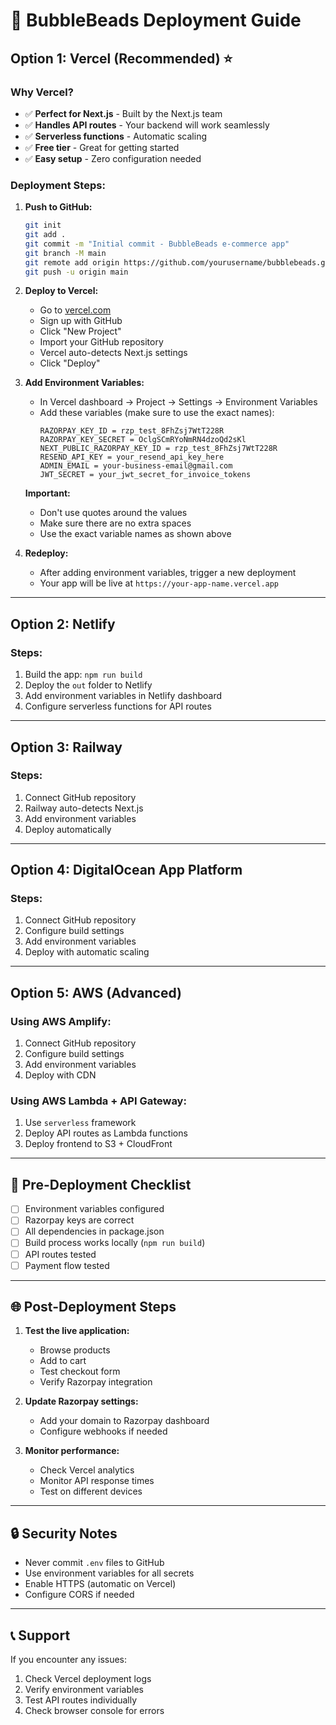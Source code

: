 # 🚀 BubbleBeads Deployment Guide

## Option 1: Vercel (Recommended) ⭐

### Why Vercel?

- ✅ **Perfect for Next.js** - Built by the Next.js team
- ✅ **Handles API routes** - Your backend will work seamlessly
- ✅ **Serverless functions** - Automatic scaling
- ✅ **Free tier** - Great for getting started
- ✅ **Easy setup** - Zero configuration needed

### Deployment Steps:

1. **Push to GitHub:**

   ```bash
   git init
   git add .
   git commit -m "Initial commit - BubbleBeads e-commerce app"
   git branch -M main
   git remote add origin https://github.com/yourusername/bubblebeads.git
   git push -u origin main
   ```

2. **Deploy to Vercel:**
   - Go to [vercel.com](https://vercel.com)
   - Sign up with GitHub
   - Click "New Project"
   - Import your GitHub repository
   - Vercel auto-detects Next.js settings
   - Click "Deploy"

3. **Add Environment Variables:**
   - In Vercel dashboard → Project → Settings → Environment Variables
   - Add these variables (make sure to use the exact names):
     ```
     RAZORPAY_KEY_ID = rzp_test_8FhZsj7WtT228R
     RAZORPAY_KEY_SECRET = OclgSCmRYoNmRN4dzoQd2sKl
     NEXT_PUBLIC_RAZORPAY_KEY_ID = rzp_test_8FhZsj7WtT228R
     RESEND_API_KEY = your_resend_api_key_here
     ADMIN_EMAIL = your-business-email@gmail.com
     JWT_SECRET = your_jwt_secret_for_invoice_tokens
     ```

   **Important:**
   - Don't use quotes around the values
   - Make sure there are no extra spaces
   - Use the exact variable names as shown above

4. **Redeploy:**
   - After adding environment variables, trigger a new deployment
   - Your app will be live at `https://your-app-name.vercel.app`

---

## Option 2: Netlify

### Steps:

1. Build the app: `npm run build`
2. Deploy the `out` folder to Netlify
3. Add environment variables in Netlify dashboard
4. Configure serverless functions for API routes

---

## Option 3: Railway

### Steps:

1. Connect GitHub repository
2. Railway auto-detects Next.js
3. Add environment variables
4. Deploy automatically

---

## Option 4: DigitalOcean App Platform

### Steps:

1. Connect GitHub repository
2. Configure build settings
3. Add environment variables
4. Deploy with automatic scaling

---

## Option 5: AWS (Advanced)

### Using AWS Amplify:

1. Connect GitHub repository
2. Configure build settings
3. Add environment variables
4. Deploy with CDN

### Using AWS Lambda + API Gateway:

1. Use `serverless` framework
2. Deploy API routes as Lambda functions
3. Deploy frontend to S3 + CloudFront

---

## 🔧 Pre-Deployment Checklist

- [ ] Environment variables configured
- [ ] Razorpay keys are correct
- [ ] All dependencies in package.json
- [ ] Build process works locally (`npm run build`)
- [ ] API routes tested
- [ ] Payment flow tested

---

## 🌐 Post-Deployment Steps

1. **Test the live application:**
   - Browse products
   - Add to cart
   - Test checkout form
   - Verify Razorpay integration

2. **Update Razorpay settings:**
   - Add your domain to Razorpay dashboard
   - Configure webhooks if needed

3. **Monitor performance:**
   - Check Vercel analytics
   - Monitor API response times
   - Test on different devices

---

## 🔒 Security Notes

- Never commit `.env` files to GitHub
- Use environment variables for all secrets
- Enable HTTPS (automatic on Vercel)
- Configure CORS if needed

---

## 📞 Support

If you encounter any issues:

1. Check Vercel deployment logs
2. Verify environment variables
3. Test API routes individually
4. Check browser console for errors

